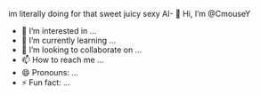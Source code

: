 im literally doing for that sweet juicy sexy AI- 👋 Hi, I’m @CmouseY
- 👀 I’m interested in ...
- 🌱 I’m currently learning ...
- 💞️ I’m looking to collaborate on ...
- 📫 How to reach me ...
- 😄 Pronouns: ...
- ⚡ Fun fact: ...

<!---
CmouseY/CmouseY is a ✨ special ✨ repository because its `README.md` (this file) appears on your GitHub profile.
You can click the Preview link to take a look at your changes.
--->
